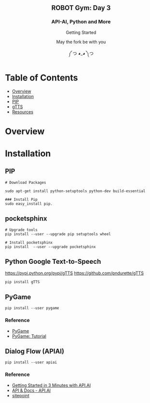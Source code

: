 <h2 align="center">ROBOT Gym: Day 3</h2>
<h3 align="center">API-AI, Python and More</h3>
<p align="center">Getting Started</p>
<p align="center">May the fork be with you</p>
<p align="center">༼ つ ◕_◕ ༽つ</p>

# Table of Contents
- [Overview](#overview)
- [Installation](#installation)
- [PIP](#PIP)
- [gTTS](#gTTS)
- [Resources](#resources)

# Overview

# Installation

## PIP
```
# Download Packages

sudo apt-get install python-setuptools python-dev build-essential
```

```
### Install Pip
sudo easy_install pip.
```

## pocketsphinx
```
# Upgrade tools
pip install --user --upgrade pip setuptools wheel
```

```
# Install pocketsphinx
pip install  --user --upgrade pocketsphinx
```
## Python Google Text-to-Speech

https://pypi.python.org/pypi/gTTS
https://github.com/pndurette/gTTS

```
pip install gTTS
```

## PyGame
```
pip install --user pygame
```
### Reference
- [PyGame](https://www.pygame.org/)
- [PyGame: Tutorial](https://www.pygame.org/wiki/tutorials)
## Dialog Flow (APIAI)
```
pip install --user apiai
```
### Reference
- [Getting Started in 3 Minutes with API.AI](https://www.youtube.com/watch?v=Om7tyGGemXI)
- [API & Docs - API.AI](https://dialogflow.com/docs/getting-started/basics)
- [sitepoint](https://www.sitepoint.com/how-to-build-your-own-ai-assistant-using-api-ai/)
